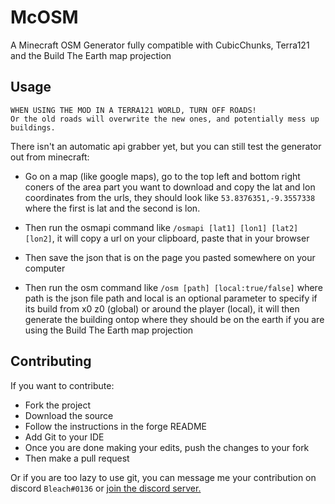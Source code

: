 # McOSM
A Minecraft OSM Generator fully compatible with CubicChunks, Terra121 and the Build The Earth map projection

## Usage

```
WHEN USING THE MOD IN A TERRA121 WORLD, TURN OFF ROADS!
Or the old roads will overwrite the new ones, and potentially mess up buildings.
```

There isn't an automatic api grabber yet, but you can still test the generator out from minecraft:
* Go on a map (like google maps), go to the top left and bottom right coners of the area part you want to download and copy the lat and lon coordinates from the urls, they should look like ```53.8376351,-9.3557338``` where the first is lat and the second is lon.

* Then run the osmapi command like ```/osmapi [lat1] [lon1] [lat2] [lon2]```, it will copy a url on your clipboard, paste that in your browser

* Then save the json that is on the page you pasted somewhere on your computer

* Then run the osm command like ```/osm [path] [local:true/false]``` where path is the json file path and local is an optional parameter to specify if its build from x0 z0 (global) or around the player (local), it will then generate the building ontop where they should be on the earth if you are using the Build The Earth map projection

## Contributing

If you want to contribute:
* Fork the project
* Download the source
* Follow the instructions in the forge README
* Add Git to your IDE
* Once you are done making your edits, push the changes to your fork
* Then make a pull request

Or if you are too lazy to use git, you can message me your contribution on discord ```Bleach#0136``` or [join the discord server.](https://discord.gg/xPuZy3j)
